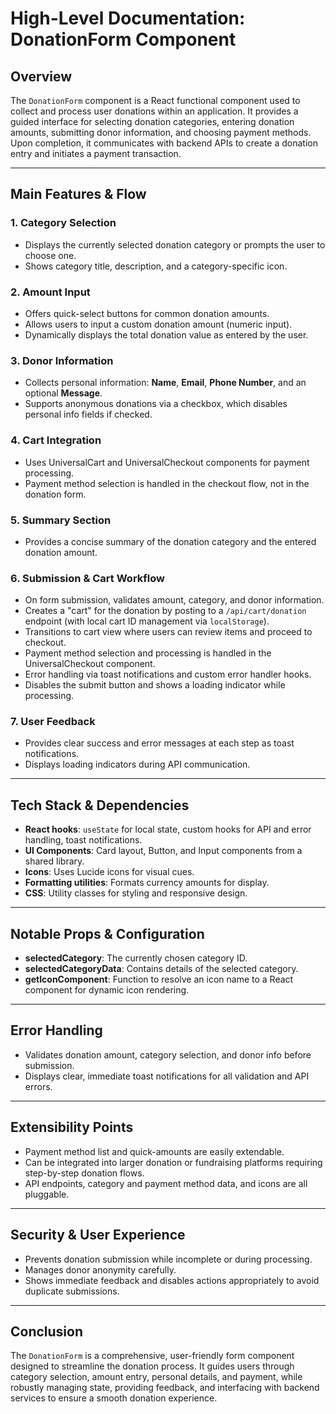 # High-Level Documentation: DonationForm Component

## Overview

The `DonationForm` component is a React functional component used to collect and process user donations within an application. It provides a guided interface for selecting donation categories, entering donation amounts, submitting donor information, and choosing payment methods. Upon completion, it communicates with backend APIs to create a donation entry and initiates a payment transaction.

---

## Main Features & Flow

### 1. Category Selection

- Displays the currently selected donation category or prompts the user to choose one.
- Shows category title, description, and a category-specific icon.

### 2. Amount Input

- Offers quick-select buttons for common donation amounts.
- Allows users to input a custom donation amount (numeric input).
- Dynamically displays the total donation value as entered by the user.

### 3. Donor Information

- Collects personal information: **Name**, **Email**, **Phone Number**, and an optional **Message**.
- Supports anonymous donations via a checkbox, which disables personal info fields if checked.

### 4. Cart Integration

- Uses UniversalCart and UniversalCheckout components for payment processing.
- Payment method selection is handled in the checkout flow, not in the donation form.

### 5. Summary Section

- Provides a concise summary of the donation category and the entered donation amount.

### 6. Submission & Cart Workflow

- On form submission, validates amount, category, and donor information.
- Creates a "cart" for the donation by posting to a `/api/cart/donation` endpoint (with local cart ID management via `localStorage`).
- Transitions to cart view where users can review items and proceed to checkout.
- Payment method selection and processing is handled in the UniversalCheckout component.
- Error handling via toast notifications and custom error handler hooks.
- Disables the submit button and shows a loading indicator while processing.

### 7. User Feedback

- Provides clear success and error messages at each step as toast notifications.
- Displays loading indicators during API communication.

---

## Tech Stack & Dependencies

- **React hooks**: `useState` for local state, custom hooks for API and error handling, toast notifications.
- **UI Components**: Card layout, Button, and Input components from a shared library.
- **Icons**: Uses Lucide icons for visual cues.
- **Formatting utilities**: Formats currency amounts for display.
- **CSS**: Utility classes for styling and responsive design.

---

## Notable Props & Configuration

- **selectedCategory**: The currently chosen category ID.
- **selectedCategoryData**: Contains details of the selected category.
- **getIconComponent**: Function to resolve an icon name to a React component for dynamic icon rendering.

---

## Error Handling

- Validates donation amount, category selection, and donor info before submission.
- Displays clear, immediate toast notifications for all validation and API errors.

---

## Extensibility Points

- Payment method list and quick-amounts are easily extendable.
- Can be integrated into larger donation or fundraising platforms requiring step-by-step donation flows.
- API endpoints, category and payment method data, and icons are all pluggable.

---

## Security & User Experience

- Prevents donation submission while incomplete or during processing.
- Manages donor anonymity carefully.
- Shows immediate feedback and disables actions appropriately to avoid duplicate submissions.

---

## Conclusion

The `DonationForm` is a comprehensive, user-friendly form component designed to streamline the donation process. It guides users through category selection, amount entry, personal details, and payment, while robustly managing state, providing feedback, and interfacing with backend services to ensure a smooth donation experience.
